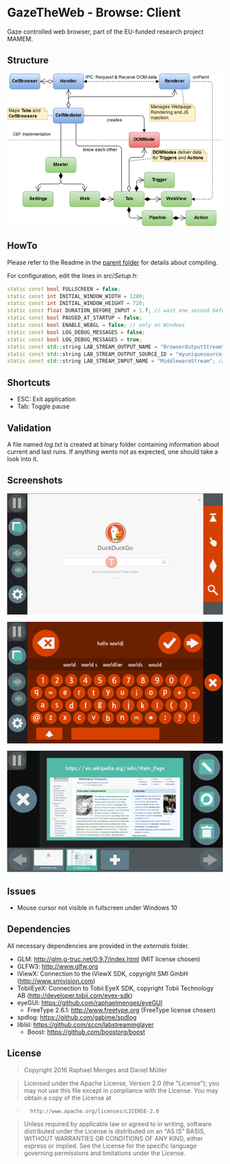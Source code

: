 # GazeTheWeb - Browse: Client
Gaze controlled web browser, part of the EU-funded research project MAMEM.

## Structure
![Structure](media/Structure.png)

## HowTo
Please refer to the Readme in the [parent folder](https://github.com/MAMEM/GazeTheWeb/tree/master/Browse) for details about compiling.

For configuration, edit the lines in _src/Setup.h_:
```C++
static const bool FULLSCREEN = false;
static const int INITIAL_WINDOW_WIDTH = 1280;
static const int INITIAL_WINDOW_HEIGHT = 720;
static const float DURATION_BEFORE_INPUT = 1.f; // wait one second before accepting input
static const bool PAUSED_AT_STARTUP = false;
static const bool ENABLE_WEBGL = false; // only on Windows
static const bool LOG_DEBUG_MESSAGES = false;
static const bool LOG_DEBUG_MESSAGES = true;
static const std::string LAB_STREAM_OUTPUT_NAME = "BrowserOutputStream";
static const std::string LAB_STREAM_OUTPUT_SOURCE_ID = "myuniquesourceid23443";
static const std::string LAB_STREAM_INPUT_NAME = "MiddlewareStream"; // may be set to same value as LAB_STREAM_OUTPUT_NAME to receive own events for debugging purposes
```

## Shortcuts
* ESC: Exit application
* Tab: Toggle pause

## Validation
A file named _log.txt_ is created at binary folder containing information about current and last runs. If anything wents not as expected, one should take a look into it.

## Screenshots
![Duckduckgo](media/Screenshot-A.png)

![Text Input](media/Screenshot-B.png)

![Tab Overview](media/Screenshot-C.png)

## Issues
* Mouse cursor not visible in fullscreen under Windows 10

## Dependencies
All necessary dependencies are provided in the _externals_ folder.
* GLM: http://glm.g-truc.net/0.9.7/index.html (MIT license chosen)
* GLFW3: http://www.glfw.org
* iViewX: Connection to the iViewX SDK, copyright SMI GmbH (http://www.smivision.com)
* TobiiEyeX: Connection to Tobii EyeX SDK, copyright Tobii Technology AB (http://developer.tobii.com/eyex-sdk)
* eyeGUI: https://github.com/raphaelmenges/eyeGUI
  * FreeType 2.6.1: http://www.freetype.org (FreeType license chosen)
* spdlog: https://github.com/gabime/spdlog
* liblsl: https://github.com/sccn/labstreaminglayer
  * Boost: https://github.com/boostorg/boost

## License
>Copyright 2016 Raphael Menges and Daniel Müller

>Licensed under the Apache License, Version 2.0 (the "License"); you may not use this file except in compliance with the License. You may obtain a copy of the License at

>		http://www.apache.org/licenses/LICENSE-2.0

>Unless required by applicable law or agreed to in writing, software distributed under the License is distributed on an "AS IS" BASIS, WITHOUT WARRANTIES OR CONDITIONS OF ANY KIND, either express or implied. See the License for the specific language governing permissions and limitations under the License.

